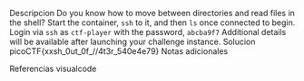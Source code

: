 Descripcion
Do you know how to move between directories and read files in the shell? Start the container, `ssh` to it, and then `ls` once connected to begin. Login via `ssh` as `ctf-player` with the password, `abcba9f7`
Additional details will be available after launching your challenge instance.
Solucion
picoCTF{xxsh_0ut_0f_//4t3r_540e4e79}
Notas adicionales

Referencias
visualcode